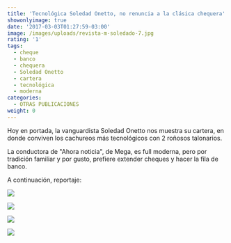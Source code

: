 ```yaml
---
title: 'Tecnológica Soledad Onetto, no renuncia a la clásica chequera'
showonlyimage: true
date: '2017-03-03T01:27:59-03:00'
image: /images/uploads/revista-m-soledado-7.jpg
rating: '1'
tags:
  - cheque
  - banco
  - chequera
  - Soledad Onetto
  - cartera
  - tecnológica
  - moderna
categories:
  - OTRAS PUBLICACIONES
weight: 0
---
```

Hoy en portada, la vanguardista Soledad Onetto nos muestra su cartera, en donde conviven los cachureos más tecnológicos con 2 roñosos talonarios.

<!--more-->

La conductora de "Ahora noticia", de Mega, es full moderna, pero por tradición familiar y por gusto, prefiere extender cheques y hacer la fila de banco.

A continuación, reportaje:

![](/images/uploads/revista-m-onetto-2.jpg)

![](/images/uploads/revista-m-onetto-3.jpg)

![](/images/uploads/revista-m-onetto-4.jpg)

![](/images/uploads/revista-m-onetto-5.jpg)
